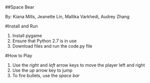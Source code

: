 ##Space Bear

By: Kiana Mills, Jeanette Lin, Mallika Varkhedi, Audrey Zhang

#Install and Run
  1. Install pygame
  2. Ensure that Python 2.7 is in use
  3. Download files and run the code.py file

#How to Play
  1. Use the *right* and *left* arrow keys to move the player left and right
  2. Use the *up* arrow key to jump
  3. To fire bullets, use the *space bar*
  


